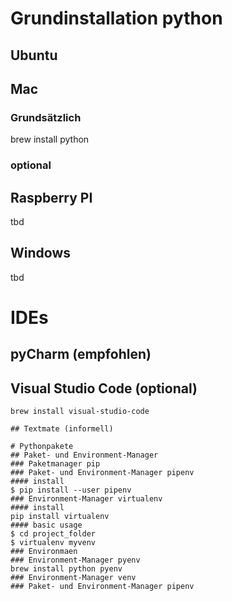 # Grundinstallation python
## Ubuntu


## Mac
### Grundsätzlich
brew install python
### optional

## Raspberry PI
tbd
## Windows
tbd


# IDEs
## pyCharm (empfohlen)
## Visual Studio Code (optional)
```linux
brew install visual-studio-code

## Textmate (informell)

# Pythonpakete
## Paket- und Environment-Manager
### Paketmanager pip
### Paket- und Environment-Manager pipenv
#### install
$ pip install --user pipenv
### Environment-Manager virtualenv
#### install
pip install virtualenv
#### basic usage
$ cd project_folder
$ virtualenv myvenv
### Environmaen
### Environment-Manager pyenv
brew install python pyenv
### Environment-Manager venv
### Paket- und Environment-Manager pipenv
